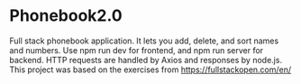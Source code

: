 # Phonebook2.0
Full stack phonebook application. It lets you add, delete, and sort names and numbers. Use npm run dev for frontend, and npm run server for backend. HTTP requests are handled by Axios and responses by node.js. This project was based on the exercises from https://fullstackopen.com/en/
